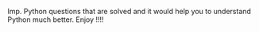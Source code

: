 Imp. Python questions that are solved and it would help you to understand Python much better.
Enjoy !!!!
